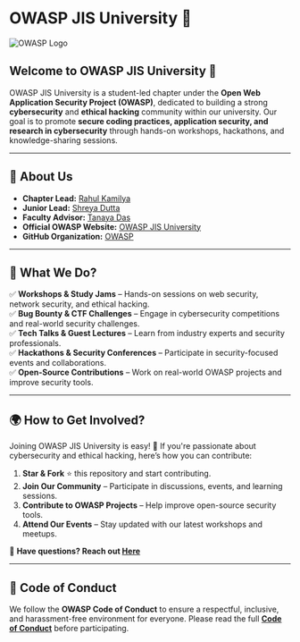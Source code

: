 # **OWASP JIS University** 🚀  

![OWASP Logo](https://github.com/OWASP/www-jis-university-student-chapter/blob/main/assets/images/OWASP%20JISU.jpg)  

## **Welcome to OWASP JIS University** 🎉  
OWASP JIS University is a student-led chapter under the **Open Web Application Security Project (OWASP)**, dedicated to building a strong **cybersecurity** and **ethical hacking** community within our university. Our goal is to promote **secure coding practices, application security, and research in cybersecurity** through hands-on workshops, hackathons, and knowledge-sharing sessions.  

---

## **🌟 About Us**  
- **Chapter Lead:** [Rahul Kamilya](https://www.linkedin.com/in/rahulkamilya/)
- **Junior Lead:** [Shreya Dutta](https://www.linkedin.com/in/shreya-dutta-cybersecurity/) 
- **Faculty Advisor:** [Tanaya Das](#)  
- **Official OWASP Website:** [OWASP JIS University](https://owasp.org/www-chapter-jis-university/)  
- **GitHub Organization:** [OWASP](https://github.com/OWASP)  

---

## **📌 What We Do?**  
✅ **Workshops & Study Jams** – Hands-on sessions on web security, network security, and ethical hacking.  
✅ **Bug Bounty & CTF Challenges** – Engage in cybersecurity competitions and real-world security challenges.  
✅ **Tech Talks & Guest Lectures** – Learn from industry experts and security professionals.  
✅ **Hackathons & Security Conferences** – Participate in security-focused events and collaborations.  
✅ **Open-Source Contributions** – Work on real-world OWASP projects and improve security tools.  

---

## **🌍 How to Get Involved?**  
Joining OWASP JIS University is easy! 🚀 If you're passionate about cybersecurity and ethical hacking, here’s how you can contribute:  

1. **Star & Fork** ⭐ this repository and start contributing.  
2. **Join Our Community** – Participate in discussions, events, and learning sessions.  
3. **Contribute to OWASP Projects** – Help improve open-source security tools.  
4. **Attend Our Events** – Stay updated with our latest workshops and meetups.  

📩 **Have questions? Reach out [Here](mailto:rahul.kamilya@owasp.org)**  

---

## **📜 Code of Conduct**  
We follow the **OWASP Code of Conduct** to ensure a respectful, inclusive, and harassment-free environment for everyone. Please read the full **[Code of Conduct](https://owasp.org/www-policy/legal/#code-of-conduct)** before participating.  

